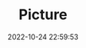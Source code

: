 ---
weight: 1
images:
- /images/edited/70.jpeg
title: Picture
date: 2022-10-24 22:59:53
tags: [luminar neo,work,laptop,cellphone]
---